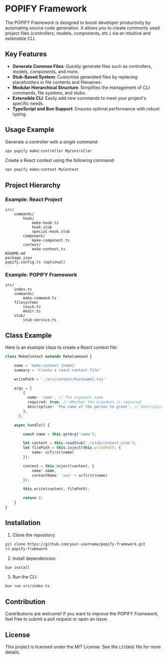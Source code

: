 # POPIFY Framework

The POPIFY Framework is designed to boost developer productivity by automating source code generation. It allows you to create commonly used project files (controllers, models, components, etc.) via an intuitive and extensible CLI.

## Key Features

- **Generate Common Files**: Quickly generate files such as controllers, models, components, and more.
- **Stub-Based System**: Customize generated files by replacing placeholders in file contents and filenames.
- **Modular Hierarchical Structure**: Simplifies the management of CLI commands, file systems, and stubs.
- **Extensible CLI**: Easily add new commands to meet your project's specific needs.
- **TypeScript and Bun Support**: Ensures optimal performance with robust typing.

## Usage Example

Generate a controller with a single command:

```bash
npx popify make:controller MyController
```

Create a React context using the following command:

```bash
npx popify make:context MyContext
```

## Project Hierarchy

### Example: React Project

```plaintext
src/
    commands/
        hook/
            make-hook.ts
            hook.stub
            special-hook.stub
        component/
            make-component.ts
        context/
            make-context.ts
README.md
package.json
popify.config.ts (optional)
```

### Example: POPIFY Framework

```plaintext
src/
    index.ts
    commands/
        make-command.ts
    filesystem/
        touch.ts
        mkdir.ts
    stub/
        stub-service.ts
```

## Class Example

Here is an example class to create a React context file:

```typescript
class MakeContext extends MakeCommand {

    name = 'make:context {name}'
    summary = 'Create a react context file'

    writePath = './src/context/Use{name}.tsx'

    args = [
        {
          name: 'name', // The argument name
          required: true, // Whether the argument is required
          description: 'The name of the person to greet', // Description for help
        },
      ];

    async handle() {

        const name = this.getArg('name');

        let content = this.readStub('./stub/context.stub');
        let filePath = this.inject(this.writePath, {
            name: ucfirst(name)
        });

        content = this.inject(content, {
            name: name,
            contextName: 'use' + ucfirst(name)
        });

        this.write(content, filePath);

        return 0;
    }
}
```

## Installation

1. Clone the repository:

```bash
git clone https://github.com/your-username/popify-framework.git
cd popify-framework
```

2. Install dependencies:

```bash
bun install
```

3. Run the CLI:

```bash
bun run src/index.ts
```

## Contribution

Contributions are welcome! If you want to improve the POPIFY Framework, feel free to submit a pull request or open an issue.

## License

This project is licensed under the MIT License. See the `LICENSE` file for more details.
